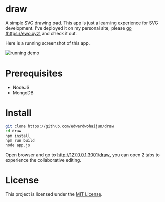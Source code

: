 # draw
A simple SVG drawing pad. This app is just a learning experience for SVG development. I've deployed it on my personal site, please [go (https://ewo.xyz)](https://ewo.xyz/draw) and check it out.

Here is a running screenshot of this app.

![running demo](https://github.com/edwardwohaijun/draw/blob/master/drawScreenshot.gif)

# Prerequisites
* NodeJS
* MongoDB

# Install
```bash
git clone https://github.com/edwardwohaijun/draw
cd draw
npm install
npm run build
node app.js
```
Open browser and go to http://127.0.0.1:3001/draw, you can open 2 tabs to experience the collaborative editing.

# License

This project is licensed under the [MIT License](/LICENSE).
